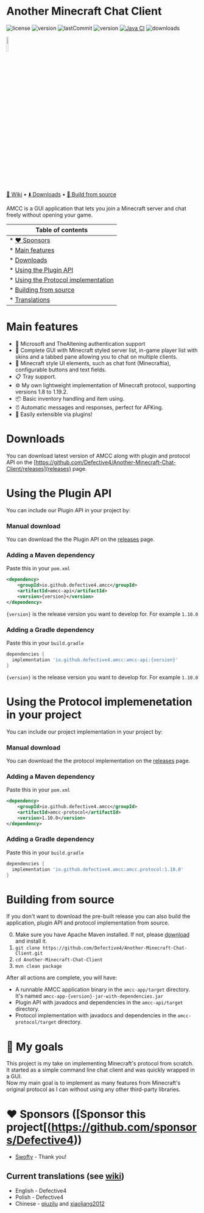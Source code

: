 # Another Minecraft Chat Client
![license](https://img.shields.io/github/license/Defective4/Minecraft-Chat-Client)
![version](https://img.shields.io/github/v/release/Defective4/Minecraft-Chat-Client)
![lastCommit](https://img.shields.io/github/last-commit/Defective4/Minecraft-Chat-Client)
![version](https://img.shields.io/badge/latest_mc_version-1.19.2-success)
[![Java CI](https://github.com/Defective4/Another-Minecraft-Chat-Client/actions/workflows/maven.yml/badge.svg)](https://github.com/Defective4/Another-Minecraft-Chat-Client/actions/workflows/maven.yml)
![downloads](https://img.shields.io/github/downloads/Defective4/Another-Minecraft-Chat-Client/total)

<img width=10% src="https://raw.githubusercontent.com/Defective4/Another-Minecraft-Chat-Client/master/logo.png"/>  

[:book: Wiki](https://github.com/Defective4/Another-Minecraft-Chat-Client/wiki) • [:arrow_down: Downloads](https://github.com/Defective4/Another-Minecraft-Chat-Client/releases) • [:hammer: Build from source](https://github.com/defective4/another-Minecraft-Chat-Client/#building-from-source)

AMCC is a GUI application that lets you join a Minecraft server and chat freely without opening your game.

|Table of contents|
|-----------------|
|* [:heart: Sponsors](https://github.com/Defective4/Another-Minecraft-Chat-Client#heart-sponsors)
|* [Main features](https://github.com/Defective4/Another-Minecraft-Chat-Client#main-features)             |
|* [Downloads](https://github.com/Defective4/Another-Minecraft-Chat-Client#downloads) |
|* [Using the Plugin API](https://github.com/Defective4/Another-Minecraft-Chat-Client#using-the-plugin-api)  |
|* [Using the Protocol implementation](https://github.com/Defective4/Another-Minecraft-Chat-Client#using-the-protocol-implemenetation-in-your-project)  |
|* [Building from source](https://github.com/Defective4/Another-Minecraft-Chat-Client#building-from-source) |
|* [Translations](https://github.com/Defective4/Another-Minecraft-Chat-Client#current-translations-see-wiki) |


# Main features
* 🔑 Microsoft and TheAltening authentication support
* 📖 Complete GUI with Minecraft styled server list, in-game player list with skins and a tabbed pane allowing you to chat on multiple clients.
* 🎨 Minecraft style UI elements, such as chat font (Minecraftia), configurable buttons and text fields.
* 📋 Tray support.
* ⚙️ My own lightweight implementation of Minecraft protocol, supporting versions 1.8 to 1.19.2.
* 📦 Basic inventory handling and item using.
* ⏰ Automatic messages and responses, perfect for AFKing.
* :electric_plug: Easily extensible via plugins!

# Downloads
You can download latest version of AMCC along with plugin and protocol API on the [https://github.com/Defective4/Another-Minecraft-Chat-Client/releases](releases) page.

# Using the Plugin API
You can include our Plugin API in your project by:

### Manual download
You can download the the Plugin API on the [releases](https://github.com/Defective4/Another-Minecraft-Chat-Client/releases) page.

### Adding a Maven dependency
Paste this in your `pom.xml`
```xml
<dependency>
    <groupId>io.github.defective4.amcc</groupId>
    <artifactId>amcc-api</artifactId>
    <version>{version}</version>
</dependency>
```
`{version}` is the release version you want to develop for. For example `1.10.0`

### Adding a Gradle dependency
Paste this in your `build.gradle`
```gradle
dependencies {
  implementation 'io.github.defective4.amcc:amcc-api:{version}'
}
```
`{version}` is the release version you want to develop for. For example `1.10.0`

# Using the Protocol implemenetation in your project
You can include our project implementation in your project by:

### Manual download
You can download the the protocol implementation on the [releases](https://github.com/Defective4/Another-Minecraft-Chat-Client/releases) page.

### Adding a Maven dependency
Paste this in your `pom.xml`
```xml
<dependency>
    <groupId>io.github.defective4.amcc</groupId>
    <artifactId>amcc-protocol</artifactId>
    <version>1.10.0</version>
</dependency>
```

### Adding a Gradle dependency
Paste this in your `build.gradle`
```gradle
dependencies {
  implementation 'io.github.defective4.amcc:amcc.protocol:1.10.0'
}
```

# Building from source
If you don't want to download the pre-built release you can also build the application, plugin API and protocol implementation from source.

0. Make sure you have Apache Maven installed. If not, please [download](https://maven.apache.org/download.cgi) and install it.
1. `git clone https://github.com/Defective4/Another-Minecraft-Chat-Client.git`
2. `cd Another-Minecraft-Chat-Client`
3. `mvn clean package`

After all actions are complete, you will have:
* A runnable AMCC application binary in the `amcc-app/target` directory.  
  It's named `amcc-app-{version}-jar-with-dependencies.jar`
* Plugin API with javadocs and dependencies in the `amcc-api/target` directory.
* Protocol implementation with javadocs and dependencies in the `amcc-protocol/target` directory.

# 📙 My goals
This project is my take on implementing Minecraft's protocol from scratch.<br>
It started as a simple command line chat client and was quickly wrapped in a GUI.<br>
Now my main goal is to implement as many features from Minecraft's original protocol as I can
without using any other third-party libraries.

# :heart: Sponsors ([Sponsor this project[(https://github.com/sponsors/Defective4))
- [Swofty](https://github.com/Swofty-Developments) - Thank you!

## Current translations (see [wiki](https://github.com/Defective4/Another-Minecraft-Chat-Client/wiki/Features#translations))
  * English - Defective4
  * Polish - Defective4
  * Chinese - [qiuzilu](https://github.com/qiuzilu) and [xiaoliang2012](https://github.com/xiaoliang2012)
